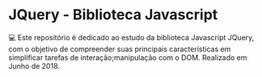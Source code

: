 # JQuery - Biblioteca Javascript
💻 Este repositório é dedicado ao estudo da biblioteca Javascript JQuery, com o objetivo de compreender suas principais características em simplificar tarefas de interação;manipulação com o DOM. Realizado em Junho de 2018.
